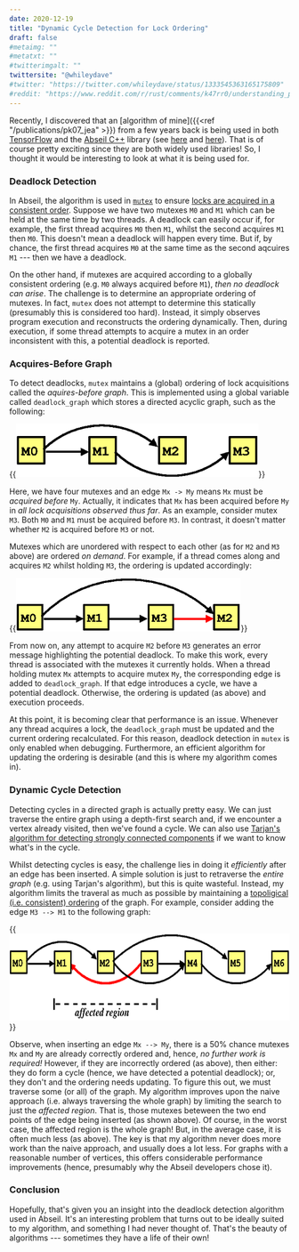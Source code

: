 ```yaml
---
date: 2020-12-19
title: "Dynamic Cycle Detection for Lock Ordering"
draft: false
#metaimg: ""
#metatxt: ""
#twitterimgalt: ""
twittersite: "@whileydave"
#twitter: "https://twitter.com/whileydave/status/1333545363165175809"
#reddit: "https://www.reddit.com/r/rust/comments/k47rr0/understanding_partial_moves_in_rust/"
---
```


Recently, I discovered that an [algorithm of mine]({{<ref "/publications/pk07_jea" >}}) from a few years back is being used in both [TensorFlow](https://www.tensorflow.org/) and the [Abseil C++](https://abseil.io/) library (see [here](https://github.com/tensorflow/tensorflow/blob/master/tensorflow/compiler/xla/service/graphcycles/graphcycles.cc) and [here](https://github.com/abseil/abseil-cpp/blob/master/absl/synchronization/internal/graphcycles.cc)).  That is of course pretty exciting since they are both widely used libraries!  So, I thought it would be interesting to look at what it is being used for.

### Deadlock Detection

In Abseil, the algorithm is used in
[`mutex`](https://github.com/abseil/abseil-cpp/blob/master/absl/synchronization/mutex.cc)
to ensure [locks are acquired in a consistent
order](https://abseil.io/docs/cpp/guides/synchronization).  Suppose we
have two mutexes `M0` and `M1` which can be held at the same time by
two threads.  A deadlock can easily occur if, for example, the first
thread acquires `M0` then `M1`, whilst the second acquires `M1`
then `M0`.  This doesn't mean a deadlock will happen every time.
But if, by chance, the first thread acquires `M0` at the same time as
the second aqcuires `M1` --- then we have a deadlock.

On the other hand, if mutexes are acquired according to a globally
consistent ordering (e.g. `M0` always acquired before `M1`), _then no
deadlock can arise_.  The challenge is to determine an appropriate
ordering of mutexes.  In fact, `mutex` does not attempt to determine
this statically (presumably this is considered too hard).  Instead, it
simply observes program execution and reconstructs the ordering
dynamically.  Then, during execution, if some thread attempts to
acquire a mutex in an order inconsistent with this, a potential
deadlock is reported.

### Acquires-Before Graph

To detect deadlocks, `mutex` maintains a (global) ordering of lock
acquisitions called the _aquires-before graph_.  This is implemented
using a global variable called `deadlock_graph` which stores a
directed acyclic graph, such as the following:

{{<img class="text-center" src="/images/2021/DeadlockDetection_Ordering.png" height="96em" alt="Illustrating an acquires before graph.">}}

Here, we have four mutexes and an edge `Mx -> My` means `Mx` must be
_acquired before_ `My`.  Actually, it indicates that `Mx` has been
acquired before `My` in _all lock acquisitions observed thus far_.  As
an example, consider mutex `M3`.  Both `M0` and `M1` must be acquired
before `M3`.  In contrast, it doesn't matter whether `M2` is acquired
before `M3` or not.

Mutexes which are unordered with respect to each other (as for `M2`
and `M3` above) are ordered _on demand_.  For example, if a thread
comes along and acquires `M2` whilst holding `M3`, the ordering is
updated accordingly:

{{<img class="text-center" src="/images/2021/DeadlockDetection_Ordering_Updated.png" height="96em" alt="Illustrating the reorded graph after the edge insertion.">}}

From now on, any attempt to acquire `M2` before `M3` generates an
error message highlighting the potential deadlock.  To make this work,
every thread is associated with the mutexes it currently holds.  When
a thread holding mutex `Mx` attempts to acquire mutex `My`, the
corresponding edge is added to `deadlock_graph`.  If that edge
introduces a cycle, we have a potential deadlock.  Otherwise, the
ordering is updated (as above) and execution proceeds.

At this point, it is becoming clear that performance is an issue.
Whenever any thread acquires a lock, the `deadlock_graph` must be
updated and the current ordering recalculated.  For this reason,
deadlock detection in `mutex` is only enabled when debugging.
Furthermore, an efficient algorithm for updating the ordering is
desirable (and this is where my algorithm comes in).

### Dynamic Cycle Detection

Detecting cycles in a directed graph is actually pretty easy.  We can
just traverse the entire graph using a depth-first search and, if we
encounter a vertex already visited, then we've found a cycle.  We can
also use [Tarjan's algorithm for detecting strongly connected
components](https://en.wikipedia.org/wiki/Tarjan%27s_strongly_connected_components_algorithm)
if we want to know what's in the cycle.

Whilst detecting cycles is easy, the challenge lies in doing it
_efficiently_ after an edge has been inserted.  A simple solution is
just to retraverse the _entire graph_ (e.g. using Tarjan's algorithm),
but this is quite wasteful.  Instead, my algorithm limits the traveral
as much as possible by maintaining a [topoligical (i.e. consistent)
ordering](https://en.wikipedia.org/wiki/Topological_sorting) of the
graph.  For example, consider adding the edge `M3 --> M1` to the
following graph:

{{<img class="text-center" src="/images/2021/DeadlockDetection_AffectedRegion.png" height="156em" alt="Illustrating the affected region after an edge insertion.">}}

Observe, when inserting an edge `Mx --> My`, there is a 50% chance
mutexes `Mx` and `My` are already correctly ordered and, hence, _no
further work is required!_ However, if they are incorrectly ordered
(as above), then either: they do form a cycle (hence, we have detected
a potential deadlock); or, they don't and the ordering needs updating.
To figure this out, we must traverse some (or all) of the graph.  My
algorithm improves upon the naive approach (i.e. always traversing the
whole graph) by limiting the search to just the _affected region_.
That is, those mutexes beteween the two end points of the edge being
inserted (as shown above).  Of course, in the worst case, the affected
region is the whole graph!  But, in the average case, it is often much
less (as above).  The key is that my algorithm never does more work
than the naive approach, and usually does a lot less.  For graphs with
a reasonable number of vertices, this offers considerable performance
improvements (hence, presumably why the Abseil developers chose it).

### Conclusion

Hopefully, that's given you an insight into the deadlock detection
algorithm used in Abseil.  It's an interesting problem that turns out
to be ideally suited to my algorithm, and something I had never
thought of.  That's the beauty of algorithms --- sometimes they have a
life of their own!
